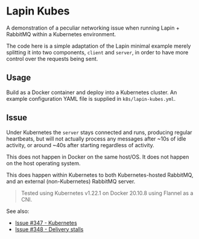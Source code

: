 # Lapin Kubes

A demonstration of a peculiar networking issue when running Lapin + RabbitMQ
within a Kubernetes environment.

The code here is a simple adaptation of the Lapin minimal example merely
splitting it into two components, `client` and `server`, in order to have
more control over the requests being sent.

## Usage

Build as a Docker container and deploy into a Kubernetes cluster. An
example configuration YAML file is supplied in `k8s/lapin-kubes.yml`.

## Issue

Under Kubernetes the `server` stays connected and runs, producing regular
heartbeats, but will not actually process any messages after ~10s of idle
activity, or around ~40s after starting regardless of activity.

This does not happen in Docker on the same host/OS. It does not happen on
the host operating system.

This does happen within Kubernetes to both Kubernetes-hosted RabbitMQ, and
an external (non-Kubernetes) RabbitMQ server.

> Tested using Kubernetes v1.22.1 on Docker 20.10.8 using Flannel as a CNI.

See also:

* [Issue #347 - Kubernetes](https://github.com/CleverCloud/lapin/issues/347)
* [Issue #348 - Delivery stalls](https://github.com/CleverCloud/lapin/issues/348)
